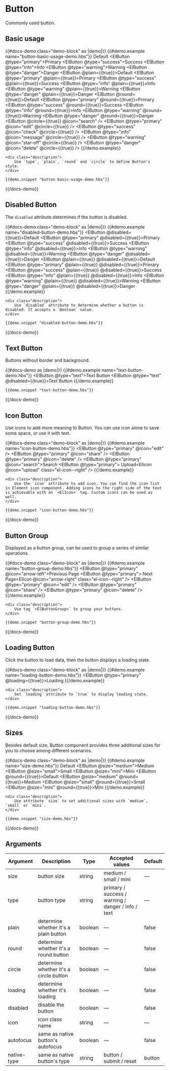 # Button

Commonly used button.

## Basic usage

{{#docs-demo class="demo-block" as |demo|}}
    {{#demo.example name="button-basic-usage-demo.hbs"}}
        <ElRow>
            <ElButton>Default</ElButton>
            <ElButton @type="primary">Primary</ElButton>
            <ElButton @type="success">Success</ElButton>
            <ElButton @type="info">Info</ElButton>
            <ElButton @type="warning">Warning</ElButton>
            <ElButton @type="danger">Danger</ElButton>
        </ElRow>
        <ElRow>
            <ElButton @plain={{true}}>Default</ElButton>
            <ElButton @type="primary" @plain={{true}}>Primary</ElButton>
            <ElButton @type="success" @plain={{true}}>Success</ElButton>
            <ElButton @type="info" @plain={{true}}>Info</ElButton>
            <ElButton @type="warning" @plain={{true}}>Warning</ElButton>
            <ElButton @type="danger" @plain={{true}}>Danger</ElButton>
        </ElRow>
        <ElRow>
            <ElButton @round={{true}}>Default</ElButton>
            <ElButton @type="primary" @round={{true}}>Primary</ElButton>
            <ElButton @type="success" @round={{true}}>Success</ElButton>
            <ElButton @type="info" @round={{true}}>Info</ElButton>
            <ElButton @type="warning" @round={{true}}>Warning</ElButton>
            <ElButton @type="danger" @round={{true}}>Danger</ElButton>
        </ElRow>
        <ElRow>
            <ElButton @circle={{true}} @icon="search" />
            <ElButton @type="primary" @icon="edit" @circle={{true}} />
            <ElButton @type="success" @icon="check" @circle={{true}} />
            <ElButton @type="info" @icon="message" @circle={{true}} />
            <ElButton @type="warning" @icon="star-off" @circle={{true}} />
            <ElButton @type="danger" @icon="delete" @circle={{true}} />
        </ElRow>
    {{/demo.example}}

    <div class="description">
        Use `type`, `plain`, `round` and `circle` to define Button's style.
    </div>

    {{demo.snippet "button-basic-usage-demo.hbs"}}
{{/docs-demo}}

## Disabled Button

The `disabled` attribute determines if the button is disabled.

{{#docs-demo class="demo-block" as |demo|}}
    {{#demo.example name="disabled-button-demo.hbs"}}
        <ElRow>
            <ElButton @disabled={{true}}>Default</ElButton>
            <ElButton @type="primary" @disabled={{true}}>Primary</ElButton>
            <ElButton @type="success" @disabled={{true}}>Success</ElButton>
            <ElButton @type="info" @disabled={{true}}>Info</ElButton>
            <ElButton @type="warning" @disabled={{true}}>Warning</ElButton>
            <ElButton @type="danger" @disabled={{true}}>Danger</ElButton>
        </ElRow>
        <ElRow>
            <ElButton @plain={{true}} @disabled={{true}}>Default</ElButton>
            <ElButton @type="primary" @plain={{true}} @disabled={{true}}>Primary</ElButton>
            <ElButton @type="success" @plain={{true}} @disabled={{true}}>Success</ElButton>
            <ElButton @type="info" @plain={{true}} @disabled={{true}}>Info</ElButton>
            <ElButton @type="warning" @plain={{true}} @disabled={{true}}>Warning</ElButton>
            <ElButton @type="danger" @plain={{true}} @disabled={{true}}>Danger</ElButton>
        </ElRow>
    {{/demo.example}}

    <div class="description">
        Use `disabled` attribute to determine whether a button is disabled. It accepts a `Boolean` value.
    </div>

    {{demo.snippet "disabled-button-demo.hbs"}}
{{/docs-demo}}

## Text Button

Buttons without border and background.

{{#docs-demo as |demo|}}
    {{#demo.example name="text-button-demo.hbs"}}
        <ElButton @type="text">Text Button</ElButton>
        <ElButton @type="text" @disabled={{true}}>Text Button</ElButton>
    {{/demo.example}}

    {{demo.snippet "text-button-demo.hbs"}}
{{/docs-demo}}

## Icon Button

Use icons to add more meaning to Button. You can use icon alone to save some space, or use it with text.

{{#docs-demo class="demo-block" as |demo|}}
    {{#demo.example name="icon-button-demo.hbs"}}
        <ElButton @type="primary" @icon="edit" />
        <ElButton @type="primary" @icon="share" />
        <ElButton @type="primary" @icon="delete" />
        <ElButton @type="primary" @icon="search">Search</ElButton>
        <ElButton @type="primary">
            Upload<ElIcon @icon="upload" class="el-icon--right" />
        </ElButton>
    {{/demo.example}}

    <div class="description">
        Use the `icon` attribute to add icon. You can find the icon list in Element icon component. Adding icons to the right side of the text is achievable with an `<ElIcon>` tag. Custom icons can be used as well.
    </div>

    {{demo.snippet "icon-button-demo.hbs"}}
{{/docs-demo}}

## Button Group

Displayed as a button group, can be used to group a series of similar operations.

{{#docs-demo class="demo-block" as |demo|}}
    {{#demo.example name="button-group-demo.hbs"}}
        <ElButtonGroup>
            <ElButton @type="primary" @icon="arrow-left">Previous Page</ElButton>
            <ElButton @type="primary">
                Next Page<ElIcon @icon="arrow-right" class="el-icon--right" />
            </ElButton>
        </ElButtonGroup>
        <ElButtonGroup>
            <ElButton @type="primary" @icon="edit" />
            <ElButton @type="primary" @icon="share" />
            <ElButton @type="primary" @icon="delete" />
        </ElButtonGroup>
    {{/demo.example}}

    <div class="description">
        Use tag `<ElButtonGroup>` to group your buttons.
    </div>

    {{demo.snippet "button-group-demo.hbs"}}
{{/docs-demo}}

## Loading Button

Click the button to load data, then the button displays a loading state.

{{#docs-demo class="demo-block" as |demo|}}
    {{#demo.example name="loading-button-demo.hbs"}}
        <ElButton @type="primary" @loading={{true}}>Loading</ElButton>
    {{/demo.example}}

    <div class="description">
        Set `loading` attribute to `true` to display loading state.
    </div>

    {{demo.snippet "loading-button-demo.hbs"}}
{{/docs-demo}}

## Sizes

Besides default size, Button component provides three additional sizes for you to choose among different scenarios.

{{#docs-demo class="demo-block" as |demo|}}
    {{#demo.example name="size-demo.hbs"}}
        <ElRow>
            <ElButton>Default</ElButton>
            <ElButton @size="medium">Medium</ElButton>
            <ElButton @size="small">Small</ElButton>
            <ElButton @size="mini">Mini</ElButton>
        </ElRow>
        <ElRow>
            <ElButton @round={{true}}>Default</ElButton>
            <ElButton @size="medium" @round={{true}}>Medium</ElButton>
            <ElButton @size="small" @round={{true}}>Small</ElButton>
            <ElButton @size="mini" @round={{true}}>Mini</ElButton>
        </ElRow>
    {{/demo.example}}

    <div class="description">
        Use attribute `size` to set additional sizes with `medium`, `small` or `mini`.
    </div>

    {{demo.snippet "size-demo.hbs"}}
{{/docs-demo}}

## Arguments

| Argument    | Description                            | Type    | Accepted values                                    | Default |
| ----------- | -------------------------------------- | ------- | -------------------------------------------------- | ------- |
| size        | button size                            | string  | medium / small / mini                              | —       |
| type        | button type                            | string  | primary / success / warning / danger / info / text | —       |
| plain       | determine whether it's a plain button  | boolean | —                                                  | false   |
| round       | determine whether it's a round button  | boolean | —                                                  | false   |
| circle      | determine whether it's a circle button | boolean | —                                                  | false   |
| loading     | determine whether it's loading         | boolean | —                                                  | false   |
| disabled    | disable the button                     | boolean | —                                                  | false   |
| icon        | icon class name                        | string  | —                                                  | —       |
| autofocus   | same as native button's autofocus      | boolean | —                                                  | false   |
| native-type | same as native button's type           | string  | button / submit / reset                            | button  |
